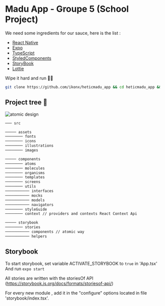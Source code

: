 
# Madu App - Groupe 5 (School Project)
We need some ingredients for our sauce, here is the list :
- [React Native]( https://reactnative.dev/)
- [Expo](https://docs.expo.io/)
- [TypeScript](https://reactnative.dev/docs/typescript)
- [StyledComponents](https://styled-components.com/docs/api#typescript)
- [StoryBook](https://storybook.js.org/docs/configurations/typescript-config/)
- [Lottie](https://github.com/react-native-community/lottie-react-native)

Wipe it hard  and run 🧙‍♂️
```bash
git clone https://github.com/ikonx/heticmadu_app && cd heticmadu_app && yarn install && expo start
```

## Project tree 🌲
![atomic design](https://user-images.githubusercontent.com/4838076/33235048-d083dca6-d217-11e7-9aea-9a5ef5ae6fe7.png)

```bash
─── src

───── assets
──────── fonts
──────── icons
──────── illustrations
──────── images

───── components
──────── atoms
──────── molecules
──────── organisms
──────── templates
──────── screens
──────── utils
─────────── interfaces
─────────── mocks
─────────── models
─────────── navigators
──────── styleGuide
──────── context // providers and contexts React Context Api

───── storybook
──────── stories
─────────── components // atomic way
─────────── helpers

```

## Storybook

To start storybook, set variable ACTIVATE_STORYBOOK to `true` in 'App.tsx'
And run `expo start`

All stories are written with the storiesOf API (https://storybook.js.org/docs/formats/storiesof-api/)

For every new module , add it in the "configure" options located in file 'storybook/index.tsx'.
